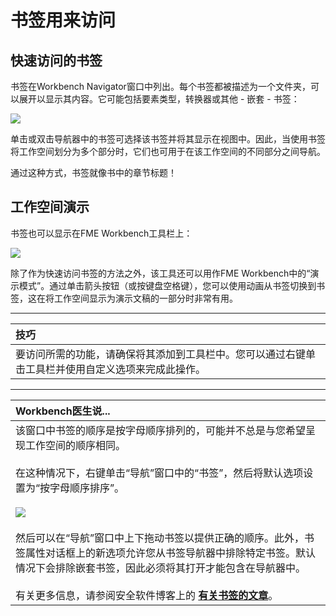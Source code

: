 # 书签用来访问

## 快速访问的书签

书签在Workbench Navigator窗口中列出。每个书签都被描述为一个文件夹，可以展开以显示其内容。它可能包括要素类型，转换器或其他 - 嵌套 - 书签：

![](../../../.gitbook/assets/img5.015.bookmarksforaccess.png)

单击或双击导航器中的书签可选择该书签并将其显示在视图中。因此，当使用书签将工作空间划分为多个部分时，它们也可用于在该工作空间的不同部分之间导航。

通过这种方式，书签就像书中的章节标题！

## 工作空间演示

书签也可以显示在FME Workbench工具栏上：

![](../../../.gitbook/assets/img5.016.presentationoption.png)

除了作为快速访问书签的方法之外，该工具还可以用作FME Workbench中的“演示模式”。通过单击箭头按钮（或按键盘空格键），您可以使用动画从书签切换到书签，这在将工作空间显示为演示文稿的一部分时非常有用。

---

|  技巧 |
| :--- |
|  要访问所需的功能，请确保将其添加到工具栏中。您可以通过右键单击工具栏并使用自定义选项来完成此操作。 |

---

|  Workbench医生说... |
| :--- |
|  该窗口中书签的顺序是按字母顺序排列的，可能并不总是与您希望呈现工作空间的顺序相同。<br><br>在这种情况下，右键单击“导航”窗口中的“书签”，然后将默认选项设置为“按字母顺序排序”。  <br><br>![](../../../.gitbook/assets/img5.017.bookmarksortoption.png)  <br><br>然后可以在“导航”窗口中上下拖动书签以提供正确的顺序。此外，书签属性对话框上的新选项允许您从书签导航器中排除特定书签。默认情况下会排除嵌套书签，因此必须将其打开才能包含在导航器中。  <br><br>有关更多信息，请参阅安全软件博客上的 [**有关书签的文章**](http://blog.safe.com/2016/03/fmeevangelist146/)。 |

